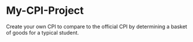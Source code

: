 # My-CPI-Project
Create your own CPI to compare to the official CPI by determining a basket of goods for a typical student.
